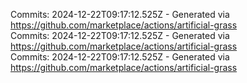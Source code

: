 Commits: 2024-12-22T09:17:12.525Z - Generated via https://github.com/marketplace/actions/artificial-grass
<br>
Commits: 2024-12-22T09:17:12.525Z - Generated via https://github.com/marketplace/actions/artificial-grass
<br>
Commits: 2024-12-22T09:17:12.525Z - Generated via https://github.com/marketplace/actions/artificial-grass
<br>
